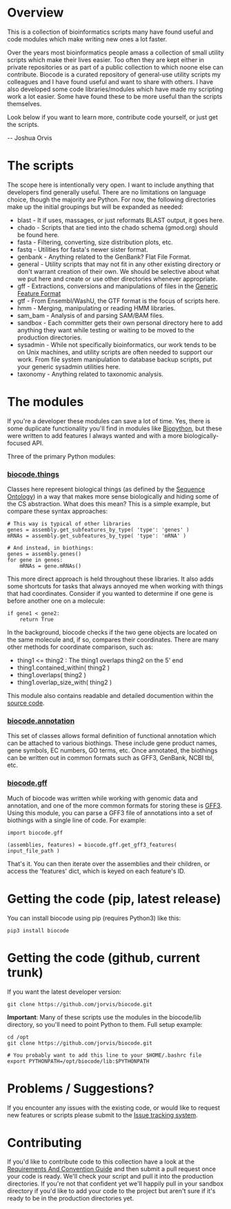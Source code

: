 # Overview

This is a collection of bioinformatics scripts many have found useful and code modules which make writing new ones a lot faster.

Over the years most bioinformatics people amass a collection of small utility scripts 
which make their lives easier. Too often they are kept either in private repositories 
or as part of a public collection to which noone else can contribute. Biocode is a 
curated repository of general-use utility scripts my colleagues and I have found 
useful and want to share with others. I have also developed some code libraries/modules
which have made my scripting work a lot easier. Some have found these to be more
useful than the scripts themselves.

Look below if you want to learn more, contribute code yourself, or just get the 
scripts.

-- Joshua Orvis

# The scripts

The scope here is intentionally very open. I want to include anything that developers 
find generally useful. There are no limitations on language choice, though the majority are Python. For now, the following directories make up the initial groupings but will be expanded as needed:

- blast - It if uses, massages, or just reformats BLAST output, it goes here.
- chado - Scripts that are tied into the chado schema (gmod.org) should be found here.
- fasta - Filtering, converting, size distribution plots, etc.
- fastq - Utilities for fasta's newer sister format.
- genbank - Anything related to the GenBank? Flat File Format.
- general - Utility scripts that may not fit in any other existing directory or don't 
  warrant creation of their own. We should be selective about what we put here and 
  create or use other directories whenever appropriate.
- gff - Extractions, conversions and manipulations of files in the [Generic Feature 
  Format](http://sequenceontology.org/gff3.shtml)
- gtf - From Ensembl/WashU, the GTF format is the focus of scripts here.
- hmm - Merging, manipulating or reading HMM libraries.
- sam_bam - Analysis of and parsing SAM/BAM files.
- sandbox - Each committer gets their own personal directory here to add anything they 
  want while testing or waiting to be moved to the production directories.
- sysadmin - While not specifically bioinformatics, our work tends to be on Unix machines, 
  and utility scripts are often needed to support our work. From file system 
  manipulation to database backup scripts, put your generic sysadmin utilities here.
- taxonomy - Anything related to taxonomic analysis.

# The modules

If you're a developer these modules can save a lot of time.  Yes, there is some duplicate functionality you'll find in modules like [Biopython](http://biopython.org/wiki/Main_Page), but these were written to add features I always wanted and with a more biologically-focused API.  

Three of the primary Python modules:

### [biocode.things](https://github.com/jorvis/biocode/blob/master/lib/biocode/things.py)

Classes here represent biological things (as defined by the [Sequence Ontology](http://sequenceontology.org/)) in a way that makes more sense biologically and hiding some of the CS abstraction.  What does this mean?  This is a simple example, but compare these syntax approaches:

```
# This way is typical of other libraries
genes = assembly.get_subfeatures_by_type( 'type': 'genes' )
mRNAs = assembly.get_subfeatures_by_type( 'type': 'mRNA' )

# And instead, in biothings:
genes = assembly.genes()
for gene in genes:
    mRNAs = gene.mRNAs()
```

This more direct approach is held throughout these libraries.  It also adds some shortcuts for tasks that always annoyed me when working with things that had coordinates.  Consider if you wanted to determine if one gene is before another one on a molecule:

```
if gene1 < gene2:
    return True
```

In the background, biocode checks if the two gene objects are located on the same molecule and, if so, compares their coordinates.  There are many other methods for coordinate comparison, such as:

- thing1 <= thing2 : The thing1 overlaps thing2 on the 5' end
- thing1.contained_within( thing2 )
- thing1.overlaps( thing2 )
- thing1.overlap_size_with( thing2 )

This module also contains readable and detailed documention within the [source code](https://github.com/jorvis/biocode/blob/master/lib/biocode/things.py).

### [biocode.annotation](https://github.com/jorvis/biocode/blob/master/lib/biocode/annotation.py)

This set of classes allows formal definition of functional annotation which can be attached to various biothings.  These include gene product names, gene symbols, EC numbers, GO terms, etc.  Once annotated, the biothings can be written out in common formats such as GFF3, GenBank, NCBI tbl, etc.

### [biocode.gff](https://github.com/jorvis/biocode/blob/master/lib/biocode/gff.py)

Much of biocode was written while working with genomic data and annotation, and one of the more common formats for storing these is [GFF3](http://sequenceontology.org/resources/gff3.html).   Using this module, you can parse a GFF3 file of annotations into a set of biothings with a single line of code.  For example:

```
import biocode.gff

(assemblies, features) = biocode.gff.get_gff3_features( input_file_path )
```

That's it.  You can then iterate over the assemblies and their children, or access the 'features' dict, which is keyed on each feature's ID.


# Getting the code (pip, latest release)

You can install biocode using pip (requires Python3) like this:
```
pip3 install biocode
```

# Getting the code (github, current trunk)

If you want the latest developer version:
```
git clone https://github.com/jorvis/biocode.git
```

**Important**:  Many of these scripts use the modules in the biocode/lib directory, so you'll need to point Python to them.  Full setup example:

```
cd /opt
git clone https://github.com/jorvis/biocode.git

# You probably want to add this line to your $HOME/.bashrc file
export PYTHONPATH=/opt/biocode/lib:$PYTHONPATH
```


# Problems / Suggestions?

If you encounter any issues with the existing code, or would like to request new
features or scripts please submit to the [Issue tracking system](https://github.com/jorvis/biocode/issues).

# Contributing

If you'd like to contribute code to this collection have a look at the [Requirements And Convention Guide](https://github.com/jorvis/biocode/blob/master/RequirementsAndConventionGuide.md) 
and then submit a pull request once your code is ready.  We'll check your script 
and pull it into the production directories.  If you're not that confident yet 
we'll happily pull in your sandbox directory if you'd like to add your code to the 
project but aren't sure if it's ready to be in the production directories yet.

